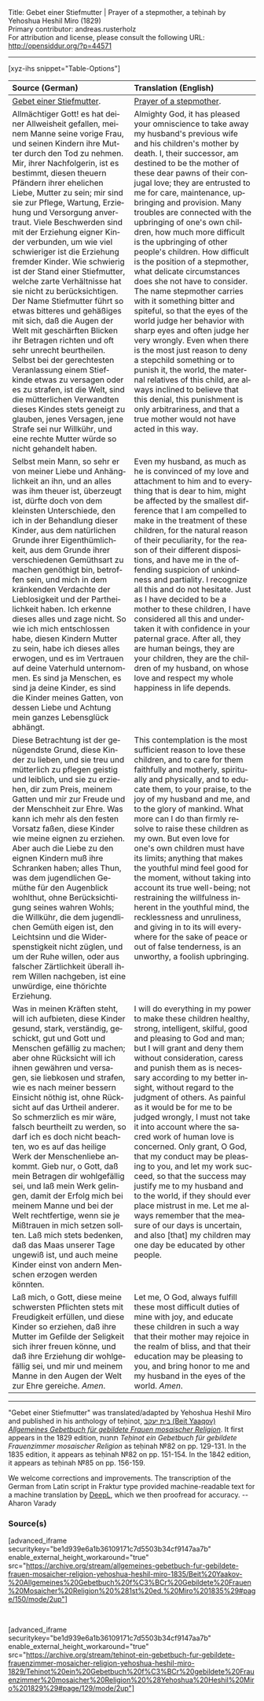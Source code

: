 <html>
<head></head>
<body>
Title: Gebet einer Stiefmutter | Prayer of a stepmother, a teḥinah by Yehoshua Heshil Miro (1829)<br />
Primary contributor: andreas.rusterholz<br />
For attribution and license, please consult the following URL: <a href="http://opensiddur.org/?p=44571">http://opensiddur.org/?p=44571</a>
<p />
<hr />

[xyz-ihs snippet="Table-Options"]<table style="margin-left: auto; margin-right: auto;" class="draggable">
<thead><tr><th id="x" style="text-align: left;">Source (German)</th><th style="text-align: left;">Translation (English)</th></tr></thead>
<tbody>
<tr><td style="vertical-align:top;">
<div class="german" lang="de">
<u>Gebet einer Stiefmutter</u>.
</div></td>

<td style="vertical-align:top;">
<div class="english" lang="en">
<u>Prayer of a stepmother</u>.
</div></td></tr>


<tr><td style="vertical-align:top;">
<div class="german" lang="de">
Allmächtiger Gott! es hat deiner Allweisheit gefallen, meinem Manne seine vorige Frau, und seinen Kindern ihre Mutter durch den Tod zu nehmen. Mir, ihrer Nachfolgerin, ist es bestimmt, diesen theuern Pfändern ihrer ehelichen Liebe, Mutter zu sein; mir sind sie zur Pflege, Wartung, Erziehung und Versorgung anvertraut. Viele Beschwerden sind mit der Erziehung eigner Kinder verbunden, um wie viel schwieriger ist die Erziehung fremder Kinder. Wie schwierig ist der Stand einer Stiefmutter, welche zarte Verhältnisse hat sie nicht zu berücksichtigen. Der Name Stiefmutter führt so etwas bitteres und gehäßiges mit sich, daß die Augen der Welt mit geschärften Blicken ihr Betragen richten und oft sehr unrecht beurtheilen. Selbst bei der gerechtesten Veranlassung einem Stiefkinde etwas zu versagen oder es zu strafen, ist die Welt, sind die mütterlichen Verwandten dieses Kindes stets geneigt zu glauben, jenes Versagen, jene Strafe sei nur Willkühr, und eine rechte Mutter würde so nicht gehandelt haben.
</div></td>

<td style="vertical-align:top;">
<div class="english" lang="en">
Almighty God, it has pleased your omniscience to take away my husband's previous wife and his children's mother by death. I, their successor, am destined to be the mother of these dear pawns of their conjugal love; they are entrusted to me for care, maintenance, upbringing and provision. Many troubles are connected with the upbringing of one's own children, how much more difficult is the upbringing of other people's children. How difficult is the position of a stepmother, what delicate circumstances does she not have to consider. The name stepmother carries with it something bitter and spiteful, so that the eyes of the world judge her behavior with sharp eyes and often judge her very wrongly. Even when there is the most just reason to deny a stepchild something or to punish it, the world, the maternal relatives of this child, are always inclined to believe that this denial, this punishment is only arbitrariness, and that a true mother would not have acted in this way.
</div></td></tr>


<tr><td style="vertical-align:top;">
<div class="german" lang="de">
Selbst mein Mann, so sehr er von meiner Liebe und Anhänglichkeit an ihn, und an alles was ihm theuer ist, überzeugt ist, dürfte doch von dem kleinsten Unterschiede, den ich in der Behandlung dieser Kinder, aus dem natürlichen Grunde ihrer Eigenthümlichkeit, aus dem Grunde ihrer verschiedenen Gemüthsart zu machen genöthigt bin, betroffen sein, und mich in dem kränkenden Verdachte der Lieblosigkeit und der Partheilichkeit haben. Ich erkenne dieses alles und zage nicht. So wie ich mich entschlossen habe, diesen Kindern Mutter zu sein, habe ich dieses alles erwogen, und es im Vertrauen auf deine Vaterhuld unternommen. Es sind ja Menschen, es sind ja deine Kinder, es sind die Kinder meines Gatten, von dessen Liebe und Achtung mein ganzes Lebensglück abhängt.
</div></td>

<td style="vertical-align:top;">
<div class="english" lang="en">
Even my husband, as much as he is convinced of my love and attachment to him and to everything that is dear to him, might be affected by the smallest difference that I am compelled to make in the treatment of these children, for the natural reason of their peculiarity, for the reason of their different dispositions, and have me in the offending suspicion of unkindness and partiality. I recognize all this and do not hesitate. Just as I have decided to be a mother to these children, I have considered all this and undertaken it with confidence in your paternal grace. After all, they are human beings, they are your children, they are the children of my husband, on whose love and respect my whole happiness in life depends.
</div></td></tr>


<tr><td style="vertical-align:top;">
<div class="german" lang="de">
Diese Betrachtung ist der genügendste Grund, diese Kinder zu lieben, und sie treu und mütterlich zu pflegen geistig und leiblich, und sie zu erziehen, dir zum Preis, meinem Gatten und mir zur Freude und der Menschheit zur Ehre. Was kann ich mehr als den festen Vorsatz faßen, diese Kinder wie meine eignen zu erziehen. Aber auch die Liebe zu den eignen Kindern muß ihre Schranken haben; alles Thun, was dem jugendlichen Gemüthe für den Augenblick wohlthut, ohne Berücksichtigung seines wahren Wohls; die Willkühr, die dem jugendlichen Gemüth eigen ist, den Leichtsinn und die Widerspenstigkeit nicht züglen, und um der Ruhe willen, oder aus falscher Zärtlichkeit überall ihrem Willen nachgeben, ist eine unwürdige, eine thörichte Erziehung.
</div></td>

<td style="vertical-align:top;">
<div class="english" lang="en">
This contemplation is the most sufficient reason to love these children, and to care for them faithfully and motherly, spiritually and physically, and to educate them, to your praise, to the joy of my husband and me, and to the glory of mankind. What more can I do than firmly resolve to raise these children as my own. But even love for one's own children must have its limits; anything that makes the youthful mind feel good for the moment, without taking into account its true well-being; not restraining the willfulness inherent in the youthful mind, the recklessness and unruliness, and giving in to its will everywhere for the sake of peace or out of false tenderness, is an unworthy, a foolish upbringing.
</div></td></tr>


<tr><td style="vertical-align:top;">
<div class="german" lang="de">
Was in meinen Kräften steht, will ich aufbieten, diese Kinder gesund, stark, verständig, geschickt, gut und Gott und Menschen gefällig zu machen; aber ohne Rücksicht will ich ihnen gewähren und versagen, sie liebkosen und strafen, wie es nach meiner bessern Einsicht nöthig ist, ohne Rücksicht auf das Urtheil anderer. So schmerzlich es mir wäre, falsch beurtheilt zu werden, so darf ich es doch nicht beachten, wo es auf das heilige Werk der Menschenliebe ankommt. Gieb nur, o Gott, daß mein Betragen dir wohlgefällig sei, und laß mein Werk gelingen, damit der Erfolg mich bei meinem Manne und bei der Welt rechtfertige, wenn sie je Mißtrauen in mich setzen sollten. Laß mich stets bedenken, daß das Maas unserer Tage ungewiß ist, und auch meine Kinder einst von andern Menschen erzogen werden könnten. 
</div></td>

<td style="vertical-align:top;">
<div class="english" lang="en">
I will do everything in my power to make these children healthy, strong, intelligent, skilful, good and pleasing to God and man; but I will grant and deny them without consideration, caress and punish them as is necessary according to my better insight, without regard to the judgment of others. As painful as it would be for me to be judged wrongly, I must not take it into account where the sacred work of human love is concerned. Only grant, O God, that my conduct may be pleasing to you, and let my work succeed, so that the success may justify me to my husband and to the world, if they should ever place mistrust in me. Let me always remember that the measure of our days is uncertain, and also [that] my children may one day be educated by other people. 
</div></td></tr>


<tr><td style="vertical-align:top;">
<div class="german" lang="de">
Laß mich, o Gott, diese meine schwersten Pflichten stets mit Freudigkeit erfüllen, und diese Kinder so erziehen, daß ihre Mutter im Gefilde der Seligkeit sich ihrer freuen könne, und daß ihre Erziehung dir wohlgefällig sei, und mir und meinem Manne in den Augen der Welt zur Ehre gereiche. <em>Amen</em>.
</div></td>

<td style="vertical-align:top;">
<div class="english" lang="en">
Let me, O God, always fulfill these most difficult duties of mine with joy, and educate these children in such a way that their mother may rejoice in the realm of bliss, and that their education may be pleasing to you, and bring honor to me and my husband in the eyes of the world. <em>Amen</em>.
</div></td></tr>
</tbody></table>

<hr />

"Gebet einer Stiefmutter" was translated/adapted by Yehoshua Heshil Miro and published in his anthology of teḥinot, <a href="/?p=41365">בית יעקב (Beit Yaaqov) <em>Allgemeines Gebetbuch für gebildete Frauen mosaischer Religion</em></a>. It first appears in the 1829 edition, תחנות <em>Teḥinot ein Gebetbuch für gebildete Frauenzimmer mosaischer Religion</em> as teḥinah №82 on pp. 129-131. In the 1835 edition, it appears as teḥinah №82 on pp. 151-154. In the 1842 edition, it appears as teḥinah №85 on pp. 156-159. 

We welcome corrections and improvements. The transcription of the German from Latin script in Fraktur type provided machine-readable text for a machine translation by <a href="https://www.deepl.com/en/translator">DeepL</a>, which we then proofread for accuracy. --Aharon Varady


<h3>Source(s)</h3>

[advanced_iframe securitykey="be1d939e6a1b36109171c7d5503b34cf9147aa7b" enable_external_height_workaround="true" src="https://archive.org/stream/allgemeines-gebetbuch-fur-gebildete-frauen-mosaicher-religion-yehoshua-heshil-miro-1835/Beit%20Yaakov-%20Allgemeines%20Gebetbuch%20f%C3%BCr%20Gebildete%20Frauen%20Mosaicher%20Religion%20%281st%20ed.%20Miro%201835%29#page/150/mode/2up"]

&nbsp;

[advanced_iframe securitykey="be1d939e6a1b36109171c7d5503b34cf9147aa7b" enable_external_height_workaround="true" src="https://archive.org/stream/tehinot-ein-gebetbuch-fur-gebildete-frauenzimmer-mosaicher-religion-yehoshua-heshil-miro-1829/Tehinot%20ein%20Gebetbuch%20f%C3%BCr%20gebildete%20Frauenzimmer%20mosaicher%20Religion%20%28Yehoshua%20Heshil%20Miro%201829%29#page/129/mode/2up"]

&nbsp;
</body>
</html>